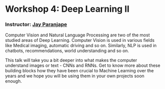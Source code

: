 # Workshop 4: Deep Learning II

### Instructor: [Jay Paranjape](https://www.linkedin.com/in/jay-paranjape-2bb70a157/)

Computer Vision and Natural Language Processing are two of the most studied areas of Deep Learning. Computer Vision is used in various fields like Medical imaging, automatic driving and so on. Similarly, NLP is used in chatbots, recommendations, world understanding and so on. 

This talk will take you a bit deeper into what makes the computer understand images or text - CNNs and RNNs. Get to know more about these building blocks how they have been crucial to Machine Learning over the years and we hope you will be using them in your own projects soon enough. 
